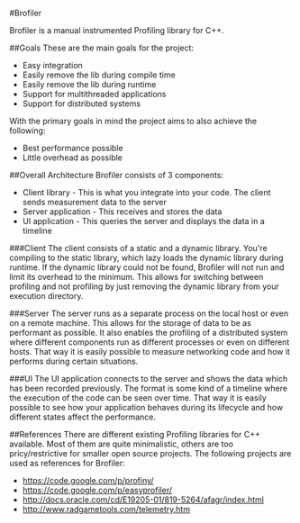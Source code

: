 #Brofiler

Brofiler is a manual instrumented Profiling library for C++.

##Goals
These are the main goals for the project:
* Easy integration
* Easily remove the lib during compile time
* Easily remove the lib during runtime
* Support for multithreaded applications
* Support for distributed systems
 
With the primary goals in mind the project aims to also achieve the following:
* Best performance possible
* Little overhead as possible

##Overall Architecture
Brofiler consists of 3 components:
* Client library - This is what you integrate into your code. The client sends measurement data to the server
* Server application - This receives and stores the data
* UI application - This queries the server and displays the data in a timeline

###Client
The client consists of a static and a dynamic library. You're compiling to the static library, which lazy loads the dynamic library during runtime. If the dynamic library could not be found, Brofiler will not run and limit its overhead to the minimum. This allows for switching between profiling and not profiling by just removing the dynamic library from your execution directory.

###Server
The server runs as a separate process on the local host or even on a remote machine. This allows for the storage of data to be as performant as possible. It also enables the profiling of a distributed system where different components run as different processes or even on different hosts. That way it is easily possible to measure networking code and how it performs during certain situations.

###UI
The UI application connects to the server and shows the data which has been recorded previously. The format is some kind of a timeline where the execution of the code can be seen over time. That way it is easily possible to see how your application behaves during its lifecycle and how different states affect the performance.

##References
There are different existing Profiling libraries for C++ available. Most of them are quite minimalistic, others are too pricy/restrictive for smaller open source projects. The following projects are used as references for Brofiler:
* https://code.google.com/p/profiny/
* https://code.google.com/p/easyprofiler/
* http://docs.oracle.com/cd/E19205-01/819-5264/afagr/index.html
* http://www.radgametools.com/telemetry.htm
